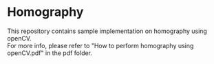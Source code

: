 # Homography
This repository contains sample implementation on homography using openCV.  
For more info, please refer to "How to perform homography using openCV.pdf" in the pdf folder.